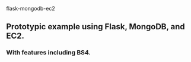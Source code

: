 <f1 align='center'> flask-mongodb-ec2 </f1>
## Prototypic example using Flask, MongoDB, and EC2.
### With features including BS4.
